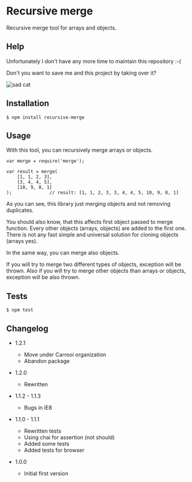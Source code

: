 # Recursive merge

Recursive merge tool for arrays and objects.

## Help

Unfortunately I don't have any more time to maintain this repository :-( 

Don't you want to save me and this project by taking over it?

![sad cat](https://raw.githubusercontent.com/sakren/sakren.github.io/master/images/sad-kitten.jpg)

## Installation

```
$ npm install recursive-merge
```

## Usage

With this tool, you can recursively merge arrays or objects.

```
var merge = require('merge');

var result = merge(
	[1, 1, 2, 3],
	[3, 4, 4, 5],
	[10, 9, 8, 1]
);				// result: [1, 1, 2, 3, 3, 4, 4, 5, 10, 9, 8, 1]
```

As you can see, this library just merging objects and not removing duplicates.

You should also know, that this affects first object passed to merge function. Every other objects (arrays, objects) are
added to the first one. There is not any fast simple and universal solution for cloning objects (arrays yes).

In the same way, you can merge also objects.

If you will try to merge two different types of objects, exception will be thrown. Also if you will try to merge other
objects than arrays or objects, exception will be also thrown.

## Tests

```
$ npm test
```

## Changelog

* 1.2.1
	+ Move under Carrooi organization
	+ Abandon package

* 1.2.0
	+ Rewritten

* 1.1.2 - 1.1.3
	+ Bugs in IE8

* 1.1.0 - 1.1.1
	+ Rewritten tests
	+ Using chai for assertion (not should)
	+ Added some tests
	+ Added tests for browser

* 1.0.0
	+ Initial first version
